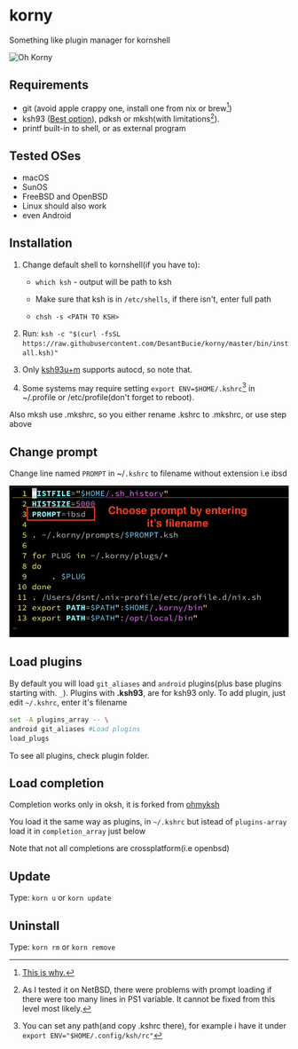 # korny

Something like plugin manager for kornshell

![Oh Korny](https://raw.github.com/DesantBucie/DesantBucie/master/korny/screenshot2.png)

## Requirements

* git (avoid apple crappy one, install one from nix or brew[^1])
* ksh93 ([Best option](https://github.com/ksh93/ksh)), pdksh or mksh(with limitations[^2]).
* printf built-in to shell, or as external program

## Tested OSes

* macOS
* SunOS
* FreeBSD and OpenBSD
* Linux should also work
* even Android

## Installation

1. Change default shell to kornshell(if you have to):

   * `which ksh` - output will be path to ksh

   * Make sure that ksh is in `/etc/shells`, if there isn't, enter full path

   * `chsh -s <PATH TO KSH>`

2. Run: `ksh -c "$(curl -fsSL https://raw.githubusercontent.com/DesantBucie/korny/master/bin/install.ksh)"`

3. Only [ksh93u+m](https://github.com/ksh93/ksh) supports autocd, so note that.

4. Some systems may require setting `export ENV=$HOME/.kshrc`[^3] in ~/.profile or /etc/profile(don't forget to reboot).

Also mksh use .mkshrc, so you either rename .kshrc to .mkshrc, or use step above

## Change prompt

Change line named `PROMPT` in ~/`.kshrc` to filename without extension i.e ibsd

![alt](https://raw.githubusercontent.com/DesantBucie/DesantBucie/master/korny/prompt.png)

## Load plugins

By default you will load `git_aliases` and `android` plugins(plus base plugins starting with. `_`).
Plugins with __.ksh93__, are for ksh93 only.
To add plugin, just edit `~/.kshrc`, enter it's filename

```bash
set -A plugins_array -- \
android git_aliases #Load plugins
load_plugs 
```

To see all plugins, check plugin folder.

## Load completion

Completion works only in oksh, it is forked from [ohmyksh](https://github.com/qbit/ohmyksh)

You load it the same way as plugins, in `~/.kshrc` but istead of `plugins-array` load it in `completion_array` just below

Note that not all completions are crossplatform(i.e openbsd)

## Update

Type: `korn u` or `korn update`

## Uninstall

Type: `korn rm` or `korn remove`

[^1]: [This is why.](https://github.com/DesantBucie/korny/issues/17)

[^2]: As I tested it on NetBSD, there were problems with prompt loading if there were too many lines in PS1 variable. It cannot be fixed from this level most likely. 

[^3]: You can set any path(and copy .kshrc there), for example i have it under `export ENV="$HOME/.config/ksh/rc"`
